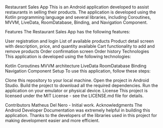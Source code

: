 Restaurant Sales App
This is an Android application developed to assist restaurants in selling their products. The application is developed using the Kotlin programming language and several libraries, including Coroutines, MVVM, LiveData, RoomDatabase, Binding, and Navigation Component.

Features
The Restaurant Sales App has the following features:

User registration and login
List of available products
Product detail screen with description, price, and quantity available
Cart functionality to add and remove products
Order confirmation screen
Order history
Technologies
This application is developed using the following technologies:

Kotlin
Coroutines
MVVM architecture
LiveData
RoomDatabase
Binding
Navigation Component
Setup
To use this application, follow these steps:

Clone this repository to your local machine.
Open the project in Android Studio.
Build the project to download all the required dependencies.
Run the application on your emulator or physical device.
License
This project is licensed under the MIT License - see the LICENSE.md file for details.

Contributors
Matheus Del Nero - Initial work.
Acknowledgments
The Android Developer Documentation was extremely helpful in building this application.
Thanks to the developers of the libraries used in this project for making development easier and more efficient.
 
